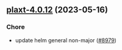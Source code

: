 

## [plaxt-4.0.12](https://github.com/truecharts/charts/compare/plaxt-4.0.11...plaxt-4.0.12) (2023-05-16)

### Chore

- update helm general non-major ([#8979](https://github.com/truecharts/charts/issues/8979))
  
  